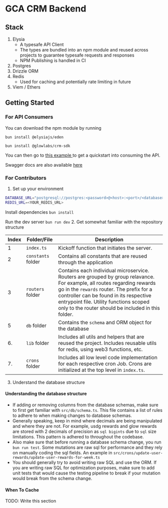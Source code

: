 # GCA CRM Backend

## Stack

1. Elysia
   - A typesafe API Client
   - The types are bundled into an npm module and reused across projects to guarantee typesafe requests and responses
   - NPM Publishing is handled in CI
2. Postgres
3. Drizzle ORM
4. Redis
   - Used for caching and potentially rate limiting in future
5. Viem / Ethers

## Getting Started

### For API Consumers

You can download the npm module by running

`bun install @elysiajs/eden`

`bun install @glowlabs/crm-sdk`

You can then go to <a href="./eden-client.ts">this example </a> to get a quickstart into consuming the API.

Swagger docs are also available <a href="http://localhost:3000/swagger"> here </a>

### For Contributors

1. Set up your environment

```bash
DATABASE_URL="postgresql://postgres:<password>@<host>:<port>/<database>?sslmode=disable"
REDIS_URL=<YOUR_REDIS_URL>
```

Install dependencies
`bun install`

Run the dev server
`bun run dev` 2. Get somewhat familiar with the repository structure

| Index | Folder/File        | Description                                                                                                                                                                                                                                                                                                     |
| ----- | ------------------ | --------------------------------------------------------------------------------------------------------------------------------------------------------------------------------------------------------------------------------------------------------------------------------------------------------------- |
| 1     | `index.ts`         | Kickoff function that initiates the server.                                                                                                                                                                                                                                                                     |
| 2     | `constants` folder | Contains all constants that are reused through the application                                                                                                                                                                                                                                                  |
| 3     | `routers` folder   | Contains each individual microservice. Routers are grouped by group relavance. For example, all routes regarding rewards go in the `rewards` router. The prefix for a controller can be found in its respective entrypoint file. Utility functions scoped only to the router should be included in this folder. |
| 5     | `db` folder        | Contains the `schema` and ORM object for the database                                                                                                                                                                                                                                                           |
| 6.    | `lib` folder       | Includes all utils and helpers that are reused the project. Includes reusable utils for redis, using web3 functions, etc.                                                                                                                                                                                       |
| 7.    | `crons` folder     | Includes all low level code implementation for each respective cron Job. Crons are initialized at the top level in `index.ts`.                                                                                                                                                                                  |

3. Understand the database structure

#### Understanding the database structure

- If adding or removing columns from the database schemas, make sure to first get familiar with `src/db/schema.ts`. This file contains a list of rules to adhere to when making changes to database schemas.
- Generally speaking, keep in mind where decimals are being manipulated and where they are not. For example, usdg rewards and glow rewards are stored with 2 decimals of precision as `sql bigints` due to `sql` size limitations. This pattern is adhered to throughout the codebase.
- Also make sure that before running a database schema change, you run `bun run test`. Some mutations are raw sql for performance and they rely on manually coding the sql fields. An example in `src/crons/update-user-rewards/update-user-rewards-for-week.ts`
- You should generally try to avoid writing raw SQL and use the ORM. If you are writing raw SQL for optimization purposes, make sure to add unit tests that would cause the testing pipeline to break if your mutation would break from the schema change.

#### When To Cache

TODO: Write this section
